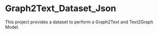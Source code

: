 # Graph2Text_Dataset_Json
This project provides a dataset to perform a Graph2Text and Text2Graph Model.
